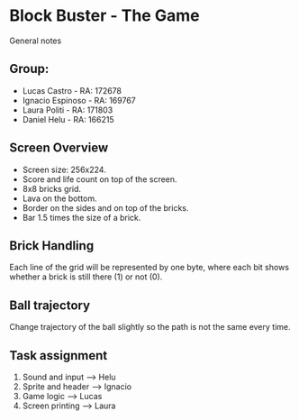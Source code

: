 # Block Buster - The Game
General notes

## Group:
- Lucas Castro - RA: 172678
- Ignacio Espinoso - RA: 169767
- Laura Politi - RA: 171803
- Daniel Helu - RA: 166215

## Screen Overview
- Screen size: 256x224.
- Score and life count on top of the screen.
- 8x8 bricks grid.
- Lava on the bottom.
- Border on the sides and on top of the bricks.
- Bar 1.5 times the size of a brick.

## Brick Handling
Each line of the grid will be represented by one byte, where each bit shows
whether a brick is still there (1) or not (0).

## Ball trajectory
Change trajectory of the ball slightly so the path is not the same every time.

## Task assignment
1. Sound and input --> Helu
2. Sprite and header --> Ignacio
3. Game logic --> Lucas
4. Screen printing --> Laura
